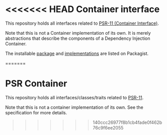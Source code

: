 <<<<<<< HEAD
Container interface
==============

This repository holds all interfaces related to [PSR-11 (Container Interface)][psr-url].

Note that this is not a Container implementation of its own. It is merely abstractions that describe the components of a Dependency Injection Container.

The installable [package][package-url] and [implementations][implementation-url] are listed on Packagist.

[psr-url]: https://www.php-fig.org/psr/psr-11/
[package-url]: https://packagist.org/packages/psr/container
[implementation-url]: https://packagist.org/providers/psr/container-implementation

=======
# PSR Container

This repository holds all interfaces/classes/traits related to [PSR-11](https://github.com/container-interop/fig-standards/blob/master/proposed/container.md).

Note that this is not a container implementation of its own. See the specification for more details.
>>>>>>> 140ccc26977f8b1cb4fade0f462b76c9f6ee2055
